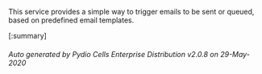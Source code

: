 






This service provides a simple way to trigger emails to be sent or queued, based on predefined email templates.

[:summary]

###### Auto generated by Pydio Cells Enterprise Distribution v2.0.8 on 29-May-2020
